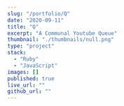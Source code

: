 ```yaml
---
slug: "/portfolio/Q"
date: "2020-09-11"
title: "Q"
excerpt: "A Communal Youtube Queue"
thumbnail: "./thumbnails/null.png"
type: "project"
stack:
  - "Ruby"
  - "JavaScript"
images: []
published: true
live_url: ""
github_url: ""
---
```

